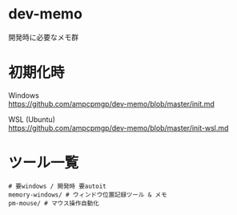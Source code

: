 # dev-memo
開発時に必要なメモ群

# 初期化時
Windows  
https://github.com/ampcpmgp/dev-memo/blob/master/init.md


WSL (Ubuntu)  
https://github.com/ampcpmgp/dev-memo/blob/master/init-wsl.md



# ツール一覧
```shell
# 要windows / 開発時 要autoit
memory-windows/ # ウィンドウ位置記録ツール & メモ
pm-mouse/ # マウス操作自動化
```
